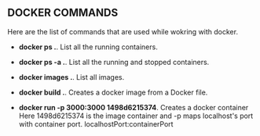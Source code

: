 ## DOCKER COMMANDS

Here are the list of commands that are used while wokring with docker.

- **docker ps .**. List all the running containers.

- **docker ps -a .**. List all the running and stopped containers.

- **docker images .**. List all images.

- **docker build .**. Creates a docker image from a Docker file.

- **docker run -p 3000:3000 1498d6215374**. Creates a docker container Here 1498d6215374 is the image container and -p 
    maps localhost's port with container port. localhostPort:containerPort
